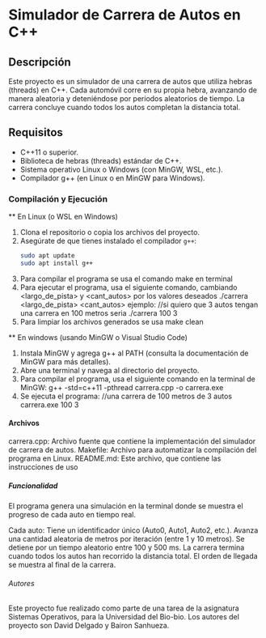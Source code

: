 # Simulador de Carrera de Autos en C++

## Descripción
Este proyecto es un simulador de una carrera de autos que utiliza hebras (threads) en C++. Cada automóvil corre en su propia hebra, avanzando de manera aleatoria y deteniéndose por periodos aleatorios de tiempo. La carrera concluye cuando todos los autos completan la distancia total.

## Requisitos
- C++11 o superior.
- Biblioteca de hebras (threads) estándar de C++.
- Sistema operativo Linux o Windows (con MinGW, WSL, etc.).
- Compilador g++ (en Linux o en MinGW para Windows).

### Compilación y Ejecución

** En Linux (o WSL en Windows)
1. Clona el repositorio o copia los archivos del proyecto.
2. Asegúrate de que tienes instalado el compilador `g++`:
   ```bash
   sudo apt update
   sudo apt install g++
3. Para compilar el programa se usa el comando make en terminal
4. Para ejecutar el programa, usa el siguiente comando, cambiando <largo_de_pista> y <cant_autos> por los valores deseados
	./carrera <largo_de_pista> <cant_autos>
	ejemplo:
	//si quiero que 3 autos tengan una carrera en 100 metros seria
	./carrera 100 3
5. Para limpiar los archivos generados se usa make clean

** En windows (usando MinGW o Visual Studio Code)
1. Instala MinGW y agrega g++ al PATH (consulta la documentación de MinGW para más detalles).
2. Abre una terminal y navega al directorio del proyecto.
3. Para compilar el programa, usa el siguiente comando en la terminal de MinGW:
	g++ -std=c++11 -pthread carrera.cpp -o carrera.exe
4. Se ejecuta el programa:
	//una carrera de 100 metros de 3 autos
	carrera.exe 100 3

#### Archivos
carrera.cpp: Archivo fuente que contiene la implementación del simulador de carrera de autos.
Makefile: Archivo para automatizar la compilación del programa en Linux.
README.md: Este archivo, que contiene las instrucciones de uso

##### Funcionalidad

El programa genera una simulación en la terminal donde se muestra el progreso de cada auto en tiempo real. 

Cada auto:
	Tiene un identificador único (Auto0, Auto1, Auto2, etc.).
	Avanza una cantidad aleatoria de metros por iteración (entre 1 y 10 metros).
	Se detiene por un tiempo aleatorio entre 100 y 500 ms.
	La carrera termina cuando todos los autos han recorrido la distancia total.
	El orden de llegada se muestra al final de la carrera.

###### Autores

Este proyecto fue realizado como parte de una tarea de la asignatura Sistemas Operativos, para la Universidad del Bio-bio. Los autores del proyecto son David Delgado y Bairon Sanhueza.